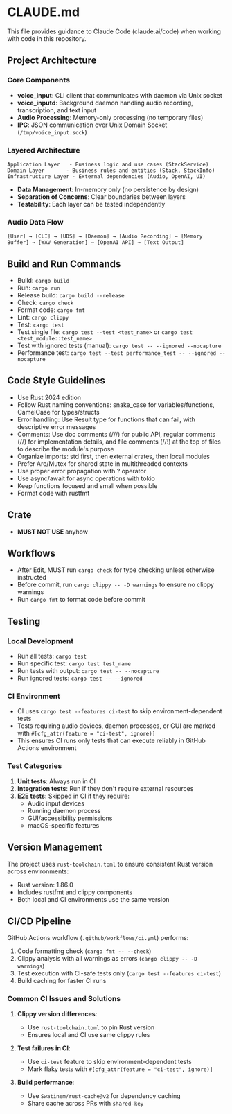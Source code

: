 # CLAUDE.md

This file provides guidance to Claude Code (claude.ai/code) when working with code in this repository.

## Project Architecture

### Core Components

- **voice_input**: CLI client that communicates with daemon via Unix socket
- **voice_inputd**: Background daemon handling audio recording, transcription, and text input
- **Audio Processing**: Memory-only processing (no temporary files)
- **IPC**: JSON communication over Unix Domain Socket (`/tmp/voice_input.sock`)

### Layered Architecture

```
Application Layer   - Business logic and use cases (StackService)
Domain Layer       - Business rules and entities (Stack, StackInfo)
Infrastructure Layer - External dependencies (Audio, OpenAI, UI)
```

- **Data Management**: In-memory only (no persistence by design)
- **Separation of Concerns**: Clear boundaries between layers
- **Testability**: Each layer can be tested independently

### Audio Data Flow

```
[User] → [CLI] → [UDS] → [Daemon] → [Audio Recording] → [Memory Buffer] → [WAV Generation] → [OpenAI API] → [Text Output]
```

## Build and Run Commands

- Build: `cargo build`
- Run: `cargo run`
- Release build: `cargo build --release`
- Check: `cargo check`
- Format code: `cargo fmt`
- Lint: `cargo clippy`
- Test: `cargo test`
- Test single file: `cargo test --test <test_name>` or `cargo test <test_module::test_name>`
- Test with ignored tests (manual): `cargo test -- --ignored --nocapture`
- Performance test: `cargo test --test performance_test -- --ignored --nocapture`

## Code Style Guidelines

- Use Rust 2024 edition
- Follow Rust naming conventions: snake_case for variables/functions, CamelCase for types/structs
- Error handling: Use Result type for functions that can fail, with descriptive error messages
- Comments: Use doc comments (///) for public API, regular comments (//) for implementation details, and file comments (//!) at the top of files to describe the module's purpose
- Organize imports: std first, then external crates, then local modules
- Prefer Arc/Mutex for shared state in multithreaded contexts
- Use proper error propagation with ? operator
- Use async/await for async operations with tokio
- Keep functions focused and small when possible
- Format code with rustfmt

## Crate

- **MUST NOT USE** anyhow

## Workflows

- After Edit, MUST run `cargo check` for type checking unless otherwise instructed
- Before commit, run `cargo clippy -- -D warnings` to ensure no clippy warnings
- Run `cargo fmt` to format code before commit

## Testing

### Local Development

- Run all tests: `cargo test`
- Run specific test: `cargo test test_name`
- Run tests with output: `cargo test -- --nocapture`
- Run ignored tests: `cargo test -- --ignored`

### CI Environment

- CI uses `cargo test --features ci-test` to skip environment-dependent tests
- Tests requiring audio devices, daemon processes, or GUI are marked with `#[cfg_attr(feature = "ci-test", ignore)]`
- This ensures CI runs only tests that can execute reliably in GitHub Actions environment

### Test Categories

1. **Unit tests**: Always run in CI
2. **Integration tests**: Run if they don't require external resources
3. **E2E tests**: Skipped in CI if they require:
   - Audio input devices
   - Running daemon process
   - GUI/accessibility permissions
   - macOS-specific features

## Version Management

The project uses `rust-toolchain.toml` to ensure consistent Rust version across environments:

- Rust version: 1.86.0
- Includes rustfmt and clippy components
- Both local and CI environments use the same version

## CI/CD Pipeline

GitHub Actions workflow (`.github/workflows/ci.yml`) performs:

1. Code formatting check (`cargo fmt -- --check`)
2. Clippy analysis with all warnings as errors (`cargo clippy -- -D warnings`)
3. Test execution with CI-safe tests only (`cargo test --features ci-test`)
4. Build caching for faster CI runs

### Common CI Issues and Solutions

1. **Clippy version differences**:

   - Use `rust-toolchain.toml` to pin Rust version
   - Ensures local and CI use same clippy rules

2. **Test failures in CI**:

   - Use `ci-test` feature to skip environment-dependent tests
   - Mark flaky tests with `#[cfg_attr(feature = "ci-test", ignore)]`

3. **Build performance**:
   - Use `Swatinem/rust-cache@v2` for dependency caching
   - Share cache across PRs with `shared-key`
